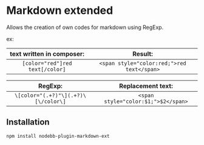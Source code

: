 Markdown extended
=================

Allows the creation of own codes for markdown using RegExp.

ex:

| text written in composer:       | Result:                                    |
| :-----------------------------: | :----------------------------------------: |
| `[color="red"]red text[/color]` | `<span style="color:red;">red text</span>` |


| RegExp:                             | Replacement text:                   |
| :---------------------------------: | :---------------------------------: |
| `\[color="(.+?)"\](.+?)\[\/color\]` | `<span style="color:$1;">$2</span>` |


Installation
------------

`npm install nodebb-plugin-markdown-ext`
